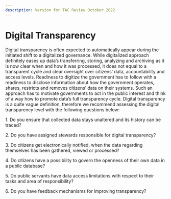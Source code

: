 ```yaml
---
description: Version for TAC Review October 2022
---
```


# Digital Transparency

Digital transparency is often expected to automatically appear during the initiated shift to a digitalized governance. While digitalized approach definitely eases up data’s transferring, storing, analyzing and archiving as it is now clear when and how it was processed, it does not equal to a transparent cycle and clear oversight over citizens’ data, accountability and access levels. Readiness to digitize the government has to follow with a readiness to disclose information about how the government operates, shares, restricts and removes citizens’ data on their systems. Such an approach has to motivate governments to act in the public interest and think of a way how to promote data’s full transparency cycle. Digital transparency is a quite vague definition, therefore we recommend assessing the digital transparency level with the following questions below:&#x20;

&#x20;

1\.     Do you ensure that collected data stays unaltered and its history can be traced?&#x20;

2\.     Do you have assigned stewards responsible for digital transparency?&#x20;

3\.     Do citizens get electronically notified, when the data regarding themselves has been gathered, viewed or processed?&#x20;

4\.     Do citizens have a possibility to govern the openness of their own data in a public database?&#x20;

5\.     Do public servants have data access limitations with respect to their tasks and area of responsibility?&#x20;

6\.     Do you have feedback mechanisms for improving transparency?&#x20;
